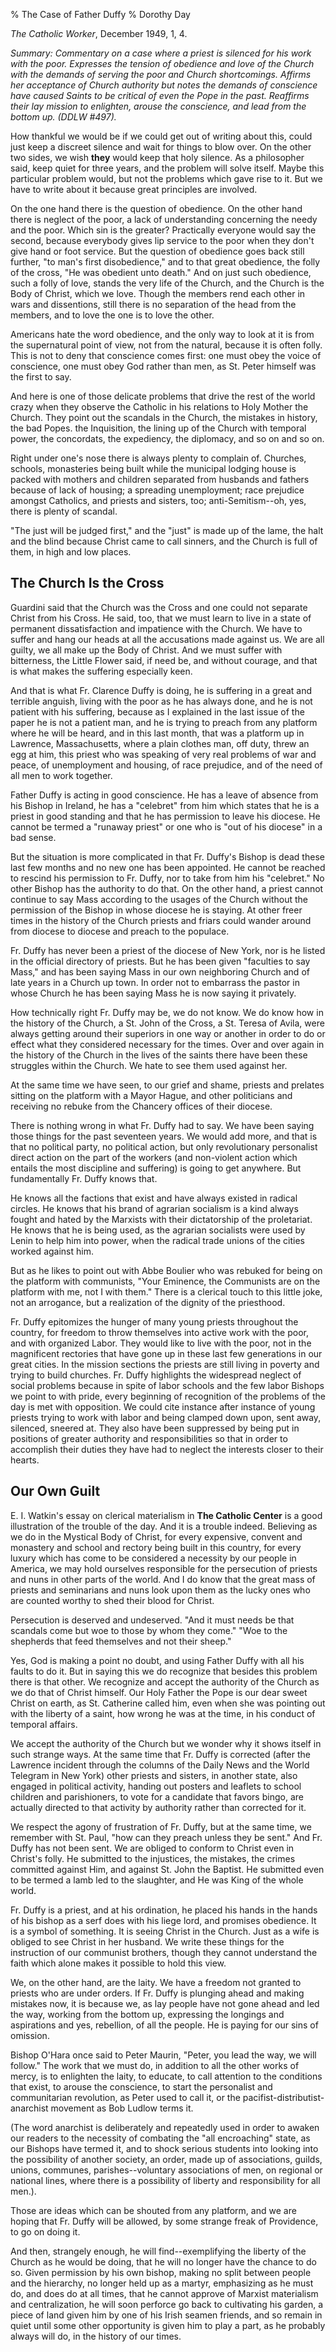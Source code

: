 % The Case of Father Duffy
% Dorothy Day

*The Catholic Worker*, December 1949, 1, 4.

*Summary: Commentary on a case where a priest is silenced for his work
with the poor. Expresses the tension of obedience and love of the Church
with the demands of serving the poor and Church shortcomings. Affirms
her acceptance of Church authority but notes the demands of conscience
have caused Saints to be critical of even the Pope in the past.
Reaffirms their lay mission to enlighten, arouse the conscience, and
lead from the bottom up. (DDLW \#497).*

How thankful we would be if we could get out of writing about this,
could just keep a discreet silence and wait for things to blow over. On
the other two sides, we wish **they** would keep that holy silence. As a
philosopher said, keep quiet for three years, and the problem will solve
itself. Maybe this particular problem would, but not the problems which
gave rise to it. But we have to write about it because great principles
are involved.

On the one hand there is the question of obedience. On the other hand
there is neglect of the poor, a lack of understanding concerning the
needy and the poor. Which sin is the greater? Practically everyone would
say the second, because everybody gives lip service to the poor when
they don't give hand or foot service. But the question of obedience goes
back still further, "to man's first disobedience," and to that great
obedience, the folly of the cross, "He was obedient unto death." And on
just such obedience, such a folly of love, stands the very life of the
Church, and the Church is the Body of Christ, which we love. Though the
members rend each other in wars and dissentions, still there is no
separation of the head from the members, and to love the one is to love
the other.

Americans hate the word obedience, and the only way to look at it is
from the supernatural point of view, not from the natural, because it is
often folly. This is not to deny that conscience comes first: one must
obey the voice of conscience, one must obey God rather than men, as St.
Peter himself was the first to say.

And here is one of those delicate problems that drive the rest of the
world crazy when they observe the Catholic in his relations to Holy
Mother the Church. They point out the scandals in the Church, the
mistakes in history, the bad Popes. the Inquisition, the lining up of
the Church with temporal power, the concordats, the expediency, the
diplomacy, and so on and so on.

Right under one's nose there is always plenty to complain of. Churches,
schools, monasteries being built while the municipal lodging house is
packed with mothers and children separated from husbands and fathers
because of lack of housing; a spreading unemployment; race prejudice
amongst Catholics, and priests and sisters, too; anti-Semitism--oh, yes,
there is plenty of scandal.

"The just will be judged first," and the "just" is made up of the lame,
the halt and the blind because Christ came to call sinners, and the
Church is full of them, in high and low places.

The Church Is the Cross
-----------------------

Guardini said that the Church was the Cross and one could not separate
Christ from his Cross. He said, too, that we must learn to live in a
state of permanent dissatisfaction and impatience with the Church. We
have to suffer and hang our heads at all the accusations made against
us. We are all guilty, we all make up the Body of Christ. And we must
suffer with bitterness, the Little Flower said, if need be, and without
courage, and that is what makes the suffering especially keen.

And that is what Fr. Clarence Duffy is doing, he is suffering in a great
and terrible anguish, living with the poor as he has always done, and he
is not patient with his suffering, because as I explained in the last
issue of the paper he is not a patient man, and he is trying to preach
from any platform where he will be heard, and in this last month, that
was a platform up in Lawrence, Massachusetts, where a plain clothes man,
off duty, threw an egg at him, this priest who was speaking of very real
problems of war and peace, of unemployment and housing, of race
prejudice, and of the need of all men to work together.

Father Duffy is acting in good conscience. He has a leave of absence
from his Bishop in Ireland, he has a "celebret" from him which states
that he is a priest in good standing and that he has permission to leave
his diocese. He cannot be termed a "runaway priest" or one who is "out
of his diocese" in a bad sense.

But the situation is more complicated in that Fr. Duffy's Bishop is dead
these last few months and no new one has been appointed. He cannot be
reached to rescind his permission to Fr. Duffy, nor to take from him his
"celebret." No other Bishop has the authority to do that. On the other
hand, a priest cannot continue to say Mass according to the usages of
the Church without the permission of the Bishop in whose diocese he is
staying. At other freer times in the history of the Church priests and
friars could wander around from diocese to diocese and preach to the
populace.

Fr. Duffy has never been a priest of the diocese of New York, nor is he
listed in the official directory of priests. But he has been given
"faculties to say Mass," and has been saying Mass in our own neighboring
Church and of late years in a Church up town. In order not to embarrass
the pastor in whose Church he has been saying Mass he is now saying it
privately.

How technically right Fr. Duffy may be, we do not know. We do know how
in the history of the Church, a St. John of the Cross, a St. Teresa of
Avila, were always getting around their superiors in one way or another
in order to do or effect what they considered necessary for the times.
Over and over again in the history of the Church in the lives of the
saints there have been these struggles within the Church. We hate to see
them used against her.

At the same time we have seen, to our grief and shame, priests and
prelates sitting on the platform with a Mayor Hague, and other
politicians and receiving no rebuke from the Chancery offices of their
diocese.

There is nothing wrong in what Fr. Duffy had to say. We have been saying
those things for the past seventeen years. We would add more, and that
is that no political party, no political action, but only revolutionary
personalist direct action on the part of the workers (and non-violent
action which entails the most discipline and suffering) is going to get
anywhere. But fundamentally Fr. Duffy knows that.

He knows all the factions that exist and have always existed in radical
circles. He knows that his brand of agrarian socialism is a kind always
fought and hated by the Marxists with their dictatorship of the
proletariat. He knows that he is being used, as the agrarian socialists
were used by Lenin to help him into power, when the radical trade unions
of the cities worked against him.

But as he likes to point out with Abbe Boulier who was rebuked for being
on the platform with communists, "Your Eminence, the Communists are on
the platform with me, not I with them." There is a clerical touch to
this little joke, not an arrogance, but a realization of the dignity of
the priesthood.

Fr. Duffy epitomizes the hunger of many young priests throughout the
country, for freedom to throw themselves into active work with the poor,
and with organized Labor. They would like to live with the poor, not in
the magnificent rectories that have gone up in these last few
generations in our great cities. In the mission sections the priests are
still living in poverty and trying to build churches. Fr. Duffy
highlights the widespread neglect of social problems because in spite of
labor schools and the few labor Bishops we point to with pride, every
beginning of recognition of the problems of the day is met with
opposition. We could cite instance after instance of young priests
trying to work with labor and being clamped down upon, sent away,
silenced, sneered at. They also have been suppressed by being put in
positions of greater authority and responsibilities so that in order to
accomplish their duties they have had to neglect the interests closer to
their hearts.

Our Own Guilt
-------------

E. I. Watkin's essay on clerical materialism in **The Catholic Center**
is a good illustration of the trouble of the day. And it is a trouble
indeed. Believing as we do in the Mystical Body of Christ, for every
expensive, convent and monastery and school and rectory being built in
this country, for every luxury which has come to be considered a
necessity by our people in America, we may hold ourselves responsible
for the persecution of priests and nuns in other parts of the world. And
I do know that the great mass of priests and seminarians and nuns look
upon them as the lucky ones who are counted worthy to shed their blood
for Christ.

Persecution is deserved and undeserved. "And it must needs be that
scandals come but woe to those by whom they come." "Woe to the shepherds
that feed themselves and not their sheep."

Yes, God is making a point no doubt, and using Father Duffy with all his
faults to do it. But in saying this we do recognize that besides this
problem there is that other. We recognize and accept the authority of
the Church as we do that of Christ himself. Our Holy Father the Pope is
our dear sweet Christ on earth, as St. Catherine called him, even when
she was pointing out with the liberty of a saint, how wrong he was at
the time, in his conduct of temporal affairs.

We accept the authority of the Church but we wonder why it shows itself
in such strange ways. At the same time that Fr. Duffy is corrected
(after the Lawrence incident through the columns of the Daily News and
the World Telegram in New York) other priests and sisters, in another
state, also engaged in political activity, handing out posters and
leaflets to school children and parishioners, to vote for a candidate
that favors bingo, are actually directed to that activity by authority
rather than corrected for it.

We respect the agony of frustration of Fr. Duffy, but at the same time,
we remember with St. Paul, "how can they preach unless they be sent."
And Fr. Duffy has not been sent. We are obliged to conform to Christ
even in Christ's folly. He submitted to the injustices, the mistakes,
the crimes committed against Him, and against St. John the Baptist. He
submitted even to be termed a lamb led to the slaughter, and He was King
of the whole world.

Fr. Duffy is a priest, and at his ordination, he placed his hands in the
hands of his bishop as a serf does with his liege lord, and promises
obedience. It is a symbol of something. It is seeing Christ in the
Church. Just as a wife is obliged to see Christ in her husband. We write
these things for the instruction of our communist brothers, though they
cannot understand the faith which alone makes it possible to hold this
view.

We, on the other hand, are the laity. We have a freedom not granted to
priests who are under orders. If Fr. Duffy is plunging ahead and making
mistakes now, it is because we, as lay people have not gone ahead and
led the way, working from the bottom up, expressing the longings and
aspirations and yes, rebellion, of all the people. He is paying for our
sins of omission.

Bishop O'Hara once said to Peter Maurin, "Peter, you lead the way, we
will follow." The work that we must do, in addition to all the other
works of mercy, is to enlighten the laity, to educate, to call attention
to the conditions that exist, to arouse the conscience, to start the
personalist and communitarian revolution, as Peter used to call it, or
the pacifist-distributist-anarchist movement as Bob Ludlow terms it.

(The word anarchist is deliberately and repeatedly used in order to
awaken our readers to the necessity of combating the "all encroaching"
state, as our Bishops have termed it, and to shock serious students into
looking into the possibility of another society, an order, made up of
associations, guilds, unions, communes, parishes--voluntary associations
of men, on regional or national lines, where there is a possibility of
liberty and responsibility for all men.).

Those are ideas which can be shouted from any platform, and we are
hoping that Fr. Duffy will be allowed, by some strange freak of
Providence, to go on doing it.

And then, strangely enough, he will find--exemplifying the liberty of
the Church as he would be doing, that he will no longer have the chance
to do so. Given permission by his own bishop, making no split between
people and the hierarchy, no longer held up as a martyr, emphasizing as
he must do, and does do at all times, that he cannot approve of Marxist
materialism and centralization, he will soon perforce go back to
cultivating his garden, a piece of land given him by one of his Irish
seamen friends, and so remain in quiet until some other opportunity is
given him to play a part, as he probably always will do, in the history
of our times.
